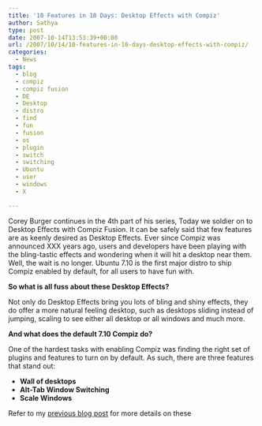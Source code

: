 ```yaml
---
title: '10 Features in 10 Days: Desktop Effects with Compiz'
author: Sathya
type: post
date: 2007-10-14T13:53:39+00:00
url: /2007/10/14/10-features-in-10-days-desktop-effects-with-compiz/
categories:
  - News
tags:
  - blog
  - compiz
  - compiz fusion
  - DE
  - Desktop
  - distro
  - find
  - fun
  - fusion
  - os
  - plugin
  - switch
  - switching
  - Ubuntu
  - user
  - windows
  - X

---
```

Corey Burger continues in the 4th part of his series, Today we soldier on to Desktop Effects with Compiz Fusion. It can be safely said that few features are as keenly desired as Desktop Effects. Ever since Compiz was announced XXX years ago, users and developers have been playing with the bling-tastic effects and wondering when it will hit a desktop near them. Well, the wait is no longer. Ubuntu 7.10 is the first major distro to ship Compiz enabled by default, for all users to have fun with.

**So what is all fuss about these Desktop Effects?**

Not only do Desktop Effects bring you lots of bling and shiny effects, they do offer a more natural feeling desktop, such as desktops sliding instead of jumping, scaling to see either all desktop or all windows and much more.

**And what does the default 7.10 Compiz do?**

One of the hardest tasks with enabling Compiz was finding the right set of plugins and features to turn on by default. As such, there are three features that stand out:

  * **Wall of desktops**
  * **Alt-Tab Window Switching**
  * **Scale Windows**

Refer to my [previous blog post][1] for more details on these

 [1]: https://sathyasays.com/2007/07/01/go-crazy-on-eye-candy-with-compiz-fusion/
